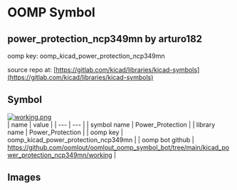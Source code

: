 # OOMP Symbol  
## power_protection_ncp349mn  by arturo182  
  
oomp key: oomp_kicad_power_protection_ncp349mn  
  
source repo at: [https://gitlab.com/kicad/libraries/kicad-symbols](https://gitlab.com/kicad/libraries/kicad-symbols)  
## Symbol  
  
[![working.png](working_600.png)](working.png)  
| name | value | 
| --- | --- | 
| symbol name | Power_Protection | 
| library name | Power_Protection | 
| oomp key | oomp_kicad_power_protection_ncp349mn | 
| oomp bot github | https://github.com/oomlout/oomlout_oomp_symbol_bot/tree/main/kicad_power_protection_ncp349mn/working | 
## Images  
